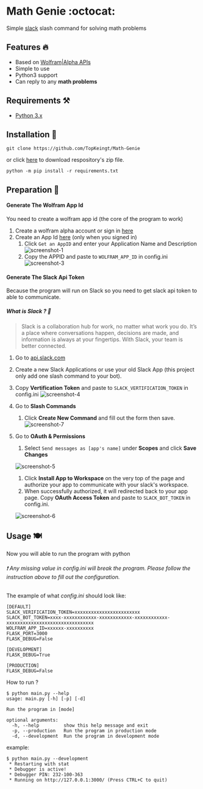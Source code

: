 # Math Genie :octocat: 
Simple [slack](https://slack.com) slash command for solving math problems

## Features :fire:

* Based on [Wolfram|Alpha APIs](http://products.wolframalpha.com/api/)
* Simple to use
* Python3 support
* Can reply to any __math problems__

## Requirements :hammer_and_pick:

* [Python 3.x](https://www.python.org/downloads/)

## Installation :wrench:

```git
git clone https://github.com/TopKeingt/Math-Genie
```
or click [here](https://github.com/TopKeingt/Math-Genie/archive/master.zip) to download respository's zip file.
```
python -m pip install -r requirements.txt
```


## Preparation :hammer:

#### Generate The Wolfram App Id
You need to create a wolfram app id (the core of the program to work)
1. Create a wolfram alpha account or sign in [here](https://account.wolfram.com/auth/sign-in)
1. Create an App Id [here](http://developer.wolframalpha.com/portal/myapps/index.html) (only when you signed in)
    1. Click `Get an AppID` and enter your Application Name and Description
    ![screenshot-1](https://user-images.githubusercontent.com/25674728/52746101-c6584780-2fae-11e9-86ac-55644280857f.png)
    1. Copy the APPID and paste to `WOLFRAM_APP_ID` in config.ini
    ![screenshot-3](https://user-images.githubusercontent.com/25674728/52746130-d07a4600-2fae-11e9-83e6-ed0c9a668f83.png)
#### Generate The Slack Api Token
Because the program will run on Slack so you need to get slack api token to able to communicate. 
##### What is Slack ? :pencil:  
> Slack is a collaboration hub for work, no matter what work you do. It’s a place where conversations happen, decisions are made, and information is always at your fingertips. With Slack, your team is better connected.
1. Go to [api.slack.com](https://api.slack.com)
1. Create a new Slack Applications or use your old Slack App (this project only add one slash command to your bot).
1. Copy __Vertification Token__ and paste to `SLACK_VERTIFICATION_TOKEN` in config.ini
    ![screenshot-4](https://user-images.githubusercontent.com/25674728/52746136-d4a66380-2fae-11e9-8317-7b03eade40ce.png)
1. Go to __Slash Commands__
    1. Click __Create New Command__ and fill out the form then save.
      ![screenshot-7](https://user-images.githubusercontent.com/25674728/52746825-74b0bc80-2fb0-11e9-90dd-10ae73ace4c5.png)
1. Go to __OAuth & Permissions__
    1. Select `Send messages as [app's name]` under __Scopes__ and click __Save Changes__
    
    ![screenshot-5](https://user-images.githubusercontent.com/25674728/52746154-d96b1780-2fae-11e9-83f6-40d34784b7c7.png)
    1. Click __Install App to Workspace__ on the very top of the page and authorize your app to communicate with your slack's workspace.
    1. When successfully authorized, it will redirected back to your app page. Copy __OAuth Access Token__ and paste to `SLACK_BOT_TOKEN` in config.ini.
    
    ![screenshot-6](https://user-images.githubusercontent.com/25674728/52746158-db34db00-2fae-11e9-933a-f5d08272e0bc.png)
  
## Usage :plate_with_cutlery:

Now you will able to run the program with python
###### :exclamation: Any missing value in config.ini will break the program. Please follow the instruction above to fill out the configuration.
The example of what *config.ini* should look like:
```
[DEFAULT]
SLACK_VERIFICATION_TOKEN=xxxxxxxxxxxxxxxxxxxxxxxx
SLACK_BOT_TOKEN=xxxx-xxxxxxxxxxxx-xxxxxxxxxxxx-xxxxxxxxxxxx-xxxxxxxxxxxxxxxxxxxxxxxxxxxxxxxx
WOLFRAM_APP_ID=xxxxxx-xxxxxxxxxx
FLASK_PORT=3000
FLASK_DEBUG=False

[DEVELOPMENT]
FLASK_DEBUG=True

[PRODUCTION]
FLASK_DEBUG=False
```
How to run ?
```
$ python main.py --help
usage: main.py [-h] [-p] [-d]

Run the program in [mode]

optional arguments:
  -h, --help         show this help message and exit
  -p, --production   Run the program in production mode
  -d, --development  Run the program in development mode
```
example: 
```
$ python main.py --development
 * Restarting with stat
 * Debugger is active!
 * Debugger PIN: 232-100-363
 * Running on http://127.0.0.1:3000/ (Press CTRL+C to quit)
```
